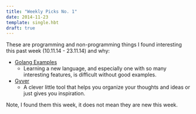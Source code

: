 ```yaml
---
title: "Weekly Picks No. 1"
date: 2014-11-23
template: single.hbt
draft: true
---
```


These are programming and non-programming things I found interesting this past week (10.11.14 - 23.11.14) and why:

- [Golang Examples](http://golang-examples.tumblr.com/)
    - Learning a new language, and especially one with so many interesting features, is difficult without good examples.
- [Gyver](https://github.com/reimertz/gyver)
    - A clever little tool that helps you organize your thoughts and ideas or just gives you inspiration.



Note, I found them this week, it does not mean they are new this week.
